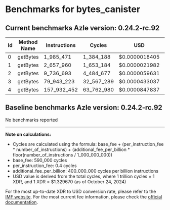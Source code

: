 # Benchmarks for bytes_canister

## Current benchmarks Azle version: 0.24.2-rc.92

| Id  | Method Name | Instructions | Cycles     | USD           | USD/Million Calls |
| --- | ----------- | ------------ | ---------- | ------------- | ----------------- |
| 0   | getBytes    | 1_985_471    | 1_384_188  | $0.0000018405 | $1.84             |
| 1   | getBytes    | 2_657_960    | 1_653_184  | $0.0000021982 | $2.19             |
| 2   | getBytes    | 9_736_693    | 4_484_677  | $0.0000059631 | $5.96             |
| 3   | getBytes    | 79_943_223   | 32_567_289 | $0.0000433037 | $43.30            |
| 4   | getBytes    | 157_932_452  | 63_762_980 | $0.0000847837 | $84.78            |

## Baseline benchmarks Azle version: 0.24.2-rc.92

No benchmarks reported

---

**Note on calculations:**

-   Cycles are calculated using the formula: base_fee + (per_instruction_fee \* number_of_instructions) + (additional_fee_per_billion \* floor(number_of_instructions / 1_000_000_000))
-   base_fee: 590_000 cycles
-   per_instruction_fee: 0.4 cycles
-   additional_fee_per_billion: 400_000_000 cycles per billion instructions
-   USD value is derived from the total cycles, where 1 trillion cycles = 1 XDR, and 1 XDR = $1.329670 (as of October 24, 2024)

For the most up-to-date XDR to USD conversion rate, please refer to the [IMF website](https://www.imf.org/external/np/fin/data/rms_sdrv.aspx).
For the most current fee information, please check the [official documentation](https://internetcomputer.org/docs/current/developer-docs/gas-cost#execution).
